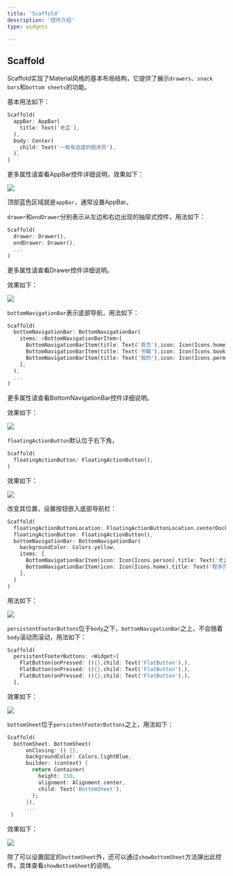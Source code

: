 ```yaml
---
title: 'Scaffold'
description: '控件介绍'
type: widgets

---
```




## Scaffold

Scaffold实现了Material风格的基本布局结构，它提供了展示`drawers`、`snack bars`和`bottom sheets`的功能。

基本用法如下：

```dart
Scaffold(
  appBar: AppBar(
    title: Text('老孟'),
  ),
  body: Center(
    child: Text('一枚有态度的程序员'),
  ),
)
```

更多属性请查看AppBar控件详细说明，效果如下：

![](https://img-blog.csdnimg.cn/20200324154020189.png?x-oss-process=image/watermark,type_ZmFuZ3poZW5naGVpdGk,shadow_10,text_aHR0cHM6Ly9ibG9nLmNzZG4ubmV0L21lbmdrczE5ODc=,size_16,color_FFFFFF,t_70)

顶部蓝色区域就是`appBar`，通常设置AppBar。

`drawer`和`endDrawer`分别表示从左边和右边出现的抽屉式控件，用法如下：

```dart
Scaffold(
  drawer: Drawer(),
  endDrawer: Drawer(),
  ...
)
```

更多属性请查看Drawer控件详细说明。

效果如下：

![](https://img-blog.csdnimg.cn/20200324154053466.png?x-oss-process=image/watermark,type_ZmFuZ3poZW5naGVpdGk,shadow_10,text_aHR0cHM6Ly9ibG9nLmNzZG4ubmV0L21lbmdrczE5ODc=,size_16,color_FFFFFF,t_70)

`bottomNavigationBar`表示底部导航，用法如下：

```dart
Scaffold(
  bottomNavigationBar: BottomNavigationBar(
    items: <BottomNavigationBarItem>[
      BottomNavigationBarItem(title: Text('首页'),icon: Icon(Icons.home)),
      BottomNavigationBarItem(title: Text('书籍'),icon: Icon(Icons.book)),
      BottomNavigationBarItem(title: Text('我的'),icon: Icon(Icons.perm_identity)),
    ],
  ),
  ...
)
```

更多属性请查看BottomNavigationBar控件详细说明。

效果如下：

![](https://img-blog.csdnimg.cn/2020032415411751.png?x-oss-process=image/watermark,type_ZmFuZ3poZW5naGVpdGk,shadow_10,text_aHR0cHM6Ly9ibG9nLmNzZG4ubmV0L21lbmdrczE5ODc=,size_16,color_FFFFFF,t_70)

`floatingActionButton`默认位于右下角，

```dart
Scaffold(
  floatingActionButton: FloatingActionButton(),
)
```

效果如下：

![](https://img-blog.csdnimg.cn/20200324154134925.png?x-oss-process=image/watermark,type_ZmFuZ3poZW5naGVpdGk,shadow_10,text_aHR0cHM6Ly9ibG9nLmNzZG4ubmV0L21lbmdrczE5ODc=,size_16,color_FFFFFF,t_70)

改变其位置，设置按钮嵌入底部导航栏：

```dart
Scaffold(
  floatingActionButtonLocation: FloatingActionButtonLocation.centerDocked,
  floatingActionButton: FloatingActionButton(),
  bottomNavigationBar: BottomNavigationBar(
    backgroundColor: Colors.yellow,
    items: [
      BottomNavigationBarItem(icon: Icon(Icons.person),title: Text('老孟')),
      BottomNavigationBarItem(icon: Icon(Icons.home),title: Text('程序员'))
    ],
  )
)
```

用法如下：

![](https://img-blog.csdnimg.cn/20200324154151315.png?x-oss-process=image/watermark,type_ZmFuZ3poZW5naGVpdGk,shadow_10,text_aHR0cHM6Ly9ibG9nLmNzZG4ubmV0L21lbmdrczE5ODc=,size_16,color_FFFFFF,t_70)



`persistentFooterButtons`位于`body`之下，`bottomNavigationBar`之上，不会随着`body`滚动而滚动，用法如下：

```dart
Scaffold(
  persistentFooterButtons: <Widget>[
    FlatButton(onPressed: (){},child: Text('FlatButton'),),
    FlatButton(onPressed: (){},child: Text('FlatButton'),),
    FlatButton(onPressed: (){},child: Text('FlatButton'),),
  ],
```

效果如下：

![](https://img-blog.csdnimg.cn/20200324154214463.png?x-oss-process=image/watermark,type_ZmFuZ3poZW5naGVpdGk,shadow_10,text_aHR0cHM6Ly9ibG9nLmNzZG4ubmV0L21lbmdrczE5ODc=,size_16,color_FFFFFF,t_70)

`bottomSheet`位于`persistentFooterButtons`之上，用法如下：

```dart
Scaffold(
  bottomSheet: BottomSheet(
      onClosing: () {},
      backgroundColor: Colors.lightBlue,
      builder: (context) {
        return Container(
          height: 150,
          alignment: Alignment.center,
          child: Text('BottomSheet'),
        );
      }),
      ...
 )
```

效果如下：

![](https://img-blog.csdnimg.cn/20200324154240130.png?x-oss-process=image/watermark,type_ZmFuZ3poZW5naGVpdGk,shadow_10,text_aHR0cHM6Ly9ibG9nLmNzZG4ubmV0L21lbmdrczE5ODc=,size_16,color_FFFFFF,t_70)

除了可以设置固定的`bottomSheet`外，还可以通过`showBottomSheet`方法弹出此控件，具体查看`showBottomSheet`的说明。

